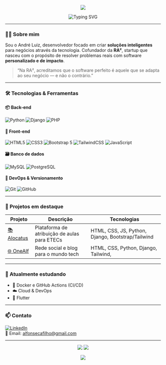 <!-- Banner animado opcional -->
<p align="center">
  <img src="https://capsule-render.vercel.app/api?type=waving&color=2E8BC0&height=200&section=header&text=André%20Luiz%20🚀&fontSize=40&fontColor=FFFFFF" />
</p>

<p align="center">
  <img src="https://readme-typing-svg.demolab.com?font=Fira+Code&duration=2000&pause=1000&center=true&vCenter=true&width=435&lines=Desenvolvedor+Full+Stack;Desenvolvedor+do+Alocatus;Co-fundador+da+RA%C2%B2;Apaixonado+por+Tecnologia" alt="Typing SVG" />
</p>

---

### 👨‍💻 Sobre mim

Sou o André Luiz, desenvolvedor focado em criar **soluções inteligentes** para negócios através da tecnologia. Cofundador da **RA²**, startup que nasceu com o propósito de resolver problemas reais com software **personalizado e de impacto**.

> “Na RA², acreditamos que o software perfeito é aquele que se adapta ao seu negócio — e não o contrário.”

---

### 🛠️ Tecnologias & Ferramentas

#### 📦 Back-end
![Python](https://img.shields.io/badge/-Python-3776AB?style=for-the-badge&logo=python&logoColor=white)
![Django](https://img.shields.io/badge/-Django-092E20?style=for-the-badge&logo=django)
![PHP](https://img.shields.io/badge/-PHP-777BB4?style=for-the-badge&logo=php)

#### 🎨 Front-end
![HTML5](https://img.shields.io/badge/-HTML5-E34F26?style=for-the-badge&logo=html5&logoColor=white)
![CSS3](https://img.shields.io/badge/-CSS3-1572B6?style=for-the-badge&logo=css3)
![Bootstrap 5](https://img.shields.io/badge/-Bootstrap-7952B3?style=for-the-badge&logo=bootstrap&logoColor=white)
![TailwindCSS](https://img.shields.io/badge/-Tailwind-38B2AC?style=for-the-badge&logo=tailwind-css)
![JavaScript](https://img.shields.io/badge/-JavaScript-F7DF1E?style=for-the-badge&logo=javascript&logoColor=black)

#### 🗃️ Banco de dados
![MySQL](https://img.shields.io/badge/-MySQL-4479A1?style=for-the-badge&logo=mysql)
![PostgreSQL](https://img.shields.io/badge/-PostgreSQL-336791?style=for-the-badge&logo=postgresql)

#### 🔧 DevOps & Versionamento
![Git](https://img.shields.io/badge/-Git-F05032?style=for-the-badge&logo=git&logoColor=white)
![GitHub](https://img.shields.io/badge/-GitHub-181717?style=for-the-badge&logo=github)

---

### 🚀 Projetos em destaque

| Projeto | Descrição | Tecnologias |
|--------|-----------|-------------|
| [📚 Alocatus](https://github.com/seuusuario/alocatus) | Plataforma de atribuição de aulas para ETECs | HTML, CSS, JS, Python, Django, Bootstrap/Tailwind |
| [🌐 OneAlf](https://github.com/seuusuario/momo) | Rede social e blog para o mundo tech | HTML, CSS, Python, Django, Tailwind, |

---

### 🌱 Atualmente estudando
- 🐳 Docker e GitHub Actions (CI/CD)
- ☁️ Cloud & DevOps
- 📱 Flutter 

---

### 📫 Contato

[![LinkedIn](https://img.shields.io/badge/-LinkedIn-0A66C2?style=for-the-badge&logo=linkedin&logoColor=white)](https://linkedin.com/in/seuusuario)  
📧 Email: alfonsecafilho@gmail.com  

---

<p align="center">
  <img src="https://github-readme-stats.vercel.app/api?username=seuusuario&show_icons=true&theme=tokyonight" />
  <img src="https://github-readme-streak-stats.herokuapp.com/?user=seuusuario&theme=tokyonight" />
</p>

<p align="center">
  <img src="https://github-profile-summary-cards.vercel.app/api/cards/profile-details?username=seuusuario&theme=github_dark" />
</p>
